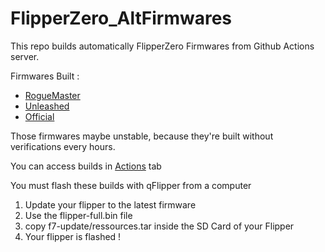 # FlipperZero_AltFirmwares
This repo builds automatically FlipperZero Firmwares from Github Actions server.

Firmwares Built :

* [RogueMaster](https://github.com/RogueMaster/flipperzero-firmware-wPlugins)
* [Unleashed](https://github.com/DarkFlippers/unleashed-firmware)
* [Official](https://github.com/flipperdevices/flipperzero-firmware)

Those firmwares maybe unstable, because they're built without verifications every hours.

You can access builds in [Actions](https://github.com/MichelBaie/FlipperZero_AltFirmwares/actions) tab

You must flash these builds with qFlipper from a computer

1. Update your flipper to the latest firmware
2. Use the flipper-full.bin file
3. copy f7-update/ressources.tar inside the SD Card of your Flipper
4. Your flipper is flashed !
